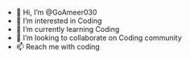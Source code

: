 - 👋 Hi, I’m @GoAmeer030
- 👀 I’m interested in Coding
- 🌱 I’m currently learning Coding
- 💞️ I’m looking to collaborate on Coding community
- 📫 Reach me with coding

<!---
GoAmeer030/GoAmeer030 is a ✨ special ✨ repository because its `README.md` (this file) appears on your GitHub profile.
You can click the Preview link to take a look at your changes.
--->
